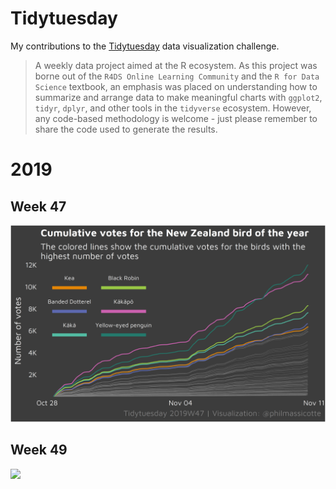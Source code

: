 # Tidytuesday

My contributions to the [Tidytuesday](https://github.com/rfordatascience/tidytuesday) data visualization challenge.

> A weekly data project aimed at the R ecosystem. As this project was borne out of the `R4DS Online Learning Community` and the `R for Data Science` textbook, an emphasis was placed on understanding how to summarize and arrange data to make meaningful charts with `ggplot2`, `tidyr`, `dplyr`, and other tools in the `tidyverse` ecosystem. However, any code-based methodology is welcome - just please remember to share the code used to generate the results.


# 2019

## Week 47

![](graphs/tidytuesday_2019_week47.png)

## Week 49

![](graphs/tidytuesday_2019_week97.png)
